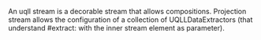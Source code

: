 An uqll  stream is a decorable stream that allows compositions. Projection stream allows the configuration of a collection of UQLLDataExtractors (that understand #extract: with the inner stream element as parameter). 
